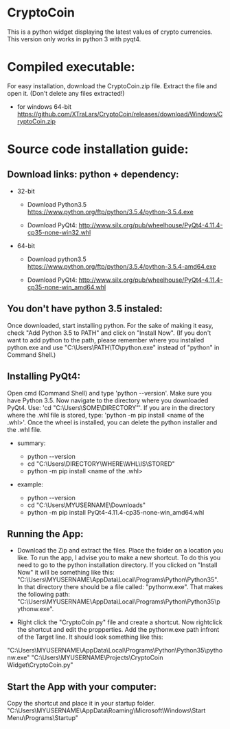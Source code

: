 CryptoCoin
=======

This is a python widget displaying the latest values of crypto currencies.
This version only works in python 3 with pyqt4.

Compiled executable:
=======
For easy installation, download the CryptoCoin.zip file. Extract the file and open it. (Don't delete any files extracted!)
* for windows 64-bit
    https://github.com/XTraLars/CryptoCoin/releases/download/Windows/CryptoCoin.zip


Source code installation guide:
=======

Download links: python + dependency:
-------------

* 32-bit
  - Download Python3.5
    https://www.python.org/ftp/python/3.5.4/python-3.5.4.exe
  
  - Download PyQt4:
    http://www.silx.org/pub/wheelhouse/PyQt4-4.11.4-cp35-none-win32.whl


* 64-bit
  - Download python3.5
    https://www.python.org/ftp/python/3.5.4/python-3.5.4-amd64.exe

  - Download PyQt4:
    http://www.silx.org/pub/wheelhouse/PyQt4-4.11.4-cp35-none-win_amd64.whl
  

  
  
You don't have python 3.5 instaled:
-------------
  
  Once downloaded, start installing python. For the sake of making it easy, check "Add Python 3.5 to PATH" 
  and click on "Install Now". (If you don't want to add python to the path, please remember where you installed python.exe and use "C:\Users\PATH\TO\python.exe" instead of "python" in Command Shell.)
  
Installing PyQt4:
-------------

  Open cmd (Command Shell) and type 'python --version'. Make sure you have Python 3.5.
  Now navigate to the directory where you downloaded PyQt4. Use: 'cd "C:\Users\SOME\DIRECTORY"'.
  If you are in the directory where the .whl file is stored, type: 'python -m pip install <name of the .whl>'.
  Once the wheel is installed, you can delete the python installer and the .whl file.
  
  * summary:
     - python --version
     - cd "C:\Users\DIRECTORY\WHERE\WHL\IS\STORED"
     - python -m pip install <name of the .whl>
  
  * example:
     - python --version
     - cd "C:\Users\MYUSERNAME\Downloads"
     - python -m pip install PyQt4-4.11.4-cp35-none-win_amd64.whl
  
Running the App:
-------------

  * Download the Zip and extract the files. Place the folder on a location you like. To run the app, I advise you to make a new shortcut. To do this you need to go to the python installation directory. If you clicked on "Install Now" it will be something like this: "C:\Users\MYUSERNAME\AppData\Local\Programs\Python\Python35".
  In that directory there should be a file called: "pythonw.exe". That makes the following path: "C:\Users\MYUSERNAME\AppData\Local\Programs\Python\Python35\pythonw.exe".
  
  * Right click the "CryptoCoin.py" file and create a shortcut. Now rightclick the shortcut and edit the propperties. Add the pythonw.exe path infront of the Target line. It should look something like this: <br>
  
  "C:\Users\MYUSERNAME\AppData\Local\Programs\Python\Python35\pythonw.exe" "C:\Users\MYUSERNAME\Projects\CryptoCoin Widget\CryptoCoin.py"
   
Start the App with your computer:
-------------

Copy the shortcut and place it in your startup folder.
"C:\Users\MYUSERNAME\AppData\Roaming\Microsoft\Windows\Start Menu\Programs\Startup"
